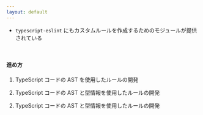 ```yaml
---
layout: default
---
```


<style scoped>
.slidev-vclick-hidden {
  display: none;
}
</style>

<section-title title="typescript-eslint カスタムルールの開発" />

<div class="_bullet mt-10">

- `typescript-eslint` にもカスタムルールを作成するためのモジュールが提供されている

</div>

<div class="_bullet" v-click="1">

<br />

#### 進め方

1. TypeScript コードの AST を使用したルールの開発

<div v-click="[1]">

2. TypeScript コードの AST と型情報を使用したルールの開発

</div>

<div v-click="2" class="opacity-30">

2. TypeScript コードの AST と型情報を使用したルールの開発

</div>

</div>

<!--
`typescript-eslint`にも、ESLint 同様に、カスタムルールを作成するためのモジュールが提供されています。
これを使用することで、TypeScript コードを対象としたカスタムルールの作成が可能になります。

[click] これから、`typescript-eslint`を使用したカスタムルールの開発についてこちらの二つの段階に分けて進めていきます。

どちらも TypeScript コードの AST を対象としていますが、二つ目の方では、AST だけでなく、型情報も使用したリントルールを実装していきます。

[click] では早速ひとつめの、TypeScript コードの AST を使用したルールの開発についてお話しします。
-->

